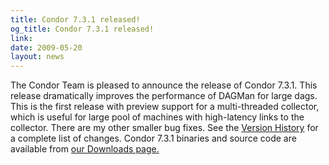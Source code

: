 ```yaml
---
title: Condor 7.3.1 released!
og_title: Condor 7.3.1 released!
link: 
date: 2009-05-20
layout: news
---
```


The Condor Team is pleased to announce the release of Condor 7.3.1. This release dramatically improves the performance of DAGMan for large dags.  This is the first release with preview support for a multi-threaded collector, which is useful for large pool of machines with high-latency links to the collector.  There are my other smaller bug fixes. See the <a href="manual/latest-dev/9_Version_History.html">Version History</a> for a complete list of changes. Condor 7.3.1 binaries and source code are available from <a href="downloads/">our Downloads page.</a> 
